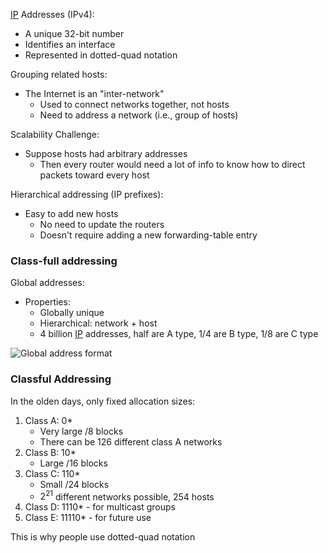 
[IP](Protocols/IP/IP.md) Addresses (IPv4):
- A unique 32-bit number
- Identifies an interface
- Represented in dotted-quad notation

Grouping related hosts:
- The Internet is an "inter-network"
	- Used to connect networks together, not hosts
	- Need to address a network (i.e., group of hosts)

Scalability Challenge:
- Suppose hosts had arbitrary addresses
	- Then every router would need a lot of info to know how to direct packets toward every host

Hierarchical addressing (IP prefixes):
- Easy to add new hosts
	- No need to update the routers
	- Doesn't require adding a new forwarding-table entry

### Class-full addressing

Global addresses:
- Properties:
	- Globally unique
	- Hierarchical: network + host
	- 4 billion [IP](Protocols/IP/IP.md) addresses, half are A type, 1/4 are B type, 1/8 are C type

![Global address format](img/global-address-format.png)

### Classful Addressing

In the olden days, only fixed allocation sizes:
1. Class A: 0*
	- Very large /8 blocks
	- There can be 126 different class A networks
2. Class B: 10*
	- Large /16 blocks
3. Class C: 110*
	- Small /24 blocks
	- $2^{21}$ different networks possible, 254 hosts
4. Class D: 1110* - for multicast groups
5. Class E: 11110* - for future use

This is why people use dotted-quad notation

